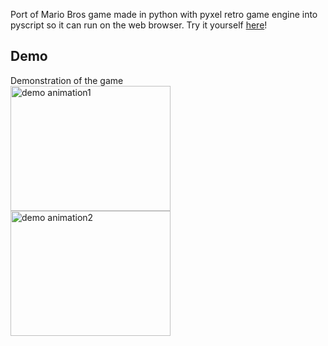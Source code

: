 Port of Mario Bros game made in python with pyxel retro game engine into pyscript so it can run on the web browser.
Try it yourself [here](https://dbm03.github.io/mariopyscript/)!
## Demo
Demonstration of the game
<br>
<img src="/.github/mario1.gif" width="256" height="200" alt="demo animation1">
<img src="/.github/mario2.gif" width="256" height="200" alt="demo animation2">

